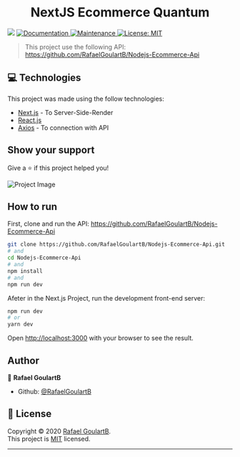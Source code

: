 <h1 align="center">NextJS Ecommerce Quantum</h1>
<p>
  <img src="https://img.shields.io/badge/version-2.0.0-blue.svg?cacheSeconds=2592000" />
  <a href="https://github.com/RafaelGoulartB/Next.js-Ecommerce#readme">
    <img alt="Documentation" src="https://img.shields.io/badge/documentation-yes-brightgreen.svg" target="_blank" />
  </a>
  <a href="https://github.com/RafaelGoulartB/Next.js-Ecommerce/graphs/commit-activity">
    <img alt="Maintenance" src="https://img.shields.io/badge/Maintained%3F-yes-green.svg" target="_blank" />
  </a>
  <a href="https://github.com/RafaelGoulartB/Ecommerce-Quantum/blob/master/LICENSE">
    <img alt="License: MIT" src="https://img.shields.io/badge/License-MIT-yellow.svg" target="_blank" />
  </a>
</p>

> This project use the following API: https://github.com/RafaelGoulartB/Nodejs-Ecommerce-Api 

## 💻 Technologies
This project was made using the follow technologies:
<ul>
  <li><a href="https://nextjs.org/">Next.js</a>  - To Server-Side-Render</li>
  <li><a href="https://reactjs.org/docs/getting-started.html">React.js</a></li>
  <li><a href="https://github.com/axios/axios">Axios</a> - To connection with API</li>
</ul>

## Show your support

Give a ⭐️ if this project helped you!

![Project Image](https://github.com/RafaelGoulartB/Ecommerce-Quantum/blob/master/Ecommerce.jpg)

## How to run
First, clone and run the API: https://github.com/RafaelGoulartB/Nodejs-Ecommerce-Api
```bash
git clone https://github.com/RafaelGoulartB/Nodejs-Ecommerce-Api.git
# and
cd Nodejs-Ecommerce-Api
# and
npm install
# and
npm run dev
```

Afeter in the Next.js Project, run the development front-end server:

```bash
npm run dev
# or
yarn dev
```

Open [http://localhost:3000](http://localhost:3000) with your browser to see the result.



## Author

👤 **Rafael GoulartB**

* Github: [@RafaelGoulartB](https://github.com/RafaelGoulartB)

## 📝 License

Copyright © 2020 [Rafael GoulartB](https://github.com/RafaelGoulartB).<br />
This project is [MIT](https://github.com/RafaelGoulartB/Next.js-Ecommerce/blob/master/LICENSE) licensed.

***
